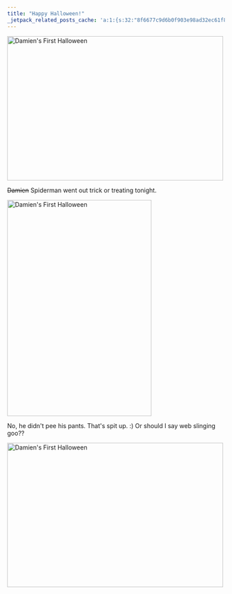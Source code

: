 ```yaml
---
title: "Happy Halloween!"
_jetpack_related_posts_cache: 'a:1:{s:32:"8f6677c9d6b0f903e98ad32ec61f8deb";a:2:{s:7:"expires";i:1515548213;s:7:"payload";a:3:{i:0;a:1:{s:2:"id";i:232;}i:1;a:1:{s:2:"id";i:212;}i:2;a:1:{s:2:"id";i:174;}}}}'
---
```

<p><a href="http://www.flickr.com/photos/lemon/1811167973/" class="tt-flickr"><img src="http://farm3.static.flickr.com/2143/1811167973_14e55f871d.jpg" alt="Damien's First Halloween" width="500" height="334" border="0" /></a></p>
<p><del datetime="2007-11-01T01:42:12+00:00">Damien</del> Spiderman went out trick or treating tonight.</p>
<p><a href="http://www.flickr.com/photos/lemon/1811177425/" class="tt-flickr"><img src="http://farm3.static.flickr.com/2232/1811177425_623348c395.jpg" alt="Damien's First Halloween" width="334" height="500" border="0" /></a></p>
<p>No, he didn't pee his pants.  That's spit up.  :)  Or should I say web slinging goo??</p>
<p><a href="http://www.flickr.com/photos/lemon/1812033646/" class="tt-flickr"><img src="http://farm3.static.flickr.com/2032/1812033646_6d476ef459.jpg" alt="Damien's First Halloween" width="500" height="334" border="0" /></a></p>
